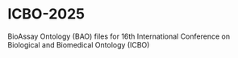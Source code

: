 # ICBO-2025
BioAssay Ontology (BAO) files for 16th International Conference on Biological and Biomedical Ontology (ICBO)
